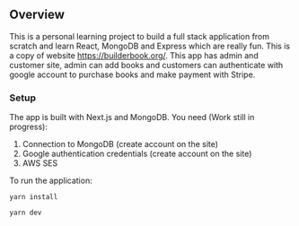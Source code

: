 ## Overview
This is a personal learning project to build a full stack application from scratch and learn React, MongoDB and Express which are really fun. This is a copy of website https://builderbook.org/. This app has admin and customer site, admin can add books and customers can authenticate with google account to purchase books and make payment with Stripe.

### Setup
The app is built with Next.js and MongoDB.
You need (Work still in progress):
1. Connection to MongoDB (create account on the site)
2. Google authentication credentials (create account on the site)
3. AWS SES

To run the application:

```yarn install```

```yarn dev```



